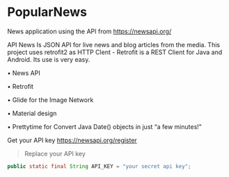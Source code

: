 # PopularNews
News application using the API from https://newsapi.org/

API News Is JSON API for live news and blog articles from the media.
This project uses retrofit2 as HTTP Clent - 
Retrofit is a REST Client for Java and Android. Its use is very easy.

• News API

• Retrofit

• Glide for the Image Network

• Material design

• Prettytime for Convert Java Date() objects in just “a few minutes!”


Get your API key
https://newsapi.org/register

>Replace your API key
```java
public static final String API_KEY = "your secret api key";

```

